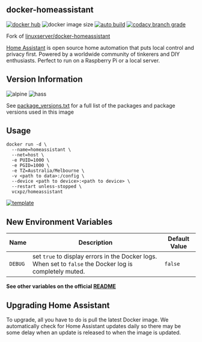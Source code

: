## docker-homeassistant

[![docker hub](https://img.shields.io/badge/docker_hub-link-blue?style=for-the-badge&logo=docker)](https://hub.docker.com/r/vcxpz/homeassistant) ![docker image size](https://img.shields.io/docker/image-size/vcxpz/homeassistant?style=for-the-badge&logo=docker) [![auto build](https://img.shields.io/badge/docker_builds-automated-blue?style=for-the-badge&logo=docker?color=d1aa67)](https://github.com/hydazz/docker-homeassistant/actions?query=workflow%3A"Auto+Builder+CI") [![codacy branch grade](https://img.shields.io/codacy/grade/e0be01bac4e84d9aa2f9f846c4ffc3a5/main?style=for-the-badge&logo=codacy)](https://app.codacy.com/gh/hydazz/docker-homeassistant)

Fork of [linuxserver/docker-homeassistant](https://github.com/linuxserver/docker-homeassistant/)

[Home Assistant](https://www.home-assistant.io/) is open source home automation that puts local control and privacy first. Powered by a worldwide community of tinkerers and DIY enthusiasts. Perfect to run on a Raspberry Pi or a local server.

## Version Information

![alpine](https://img.shields.io/badge/alpine-edge-0D597F?style=for-the-badge&logo=alpine-linux) ![hass](https://img.shields.io/badge/home_assistant-2021.1.5-41BDF5?style=for-the-badge&logo=home-assistant)

See [package_versions.txt](package_versions.txt) for a full list of the packages and package versions used in this image

## Usage

    docker run -d \
      --name=homeassistant \
      --net=host \
      -e PUID=1000 \
      -e PGID=1000 \
      -e TZ=Australia/Melbourne \
      -v <path to data>:/config \
      --device <path to device>:<path to device> \
      --restart unless-stopped \
      vcxpz/homeassistant

[![template](https://img.shields.io/badge/unraid_template-ff8c2f?style=for-the-badge&logo=docker?color=d1aa67)](https://github.com/hydazz/docker-templates/blob/main/hydaz/homeassistant.xml)

## New Environment Variables

| Name    | Description                                                                                              | Default Value |
| ------- | -------------------------------------------------------------------------------------------------------- | ------------- |
| `DEBUG` | set `true` to display errors in the Docker logs. When set to `false` the Docker log is completely muted. | `false`       |

**See other variables on the official [README](https://github.com/linuxserver/docker-homeassistant/)**

## Upgrading Home Assistant

To upgrade, all you have to do is pull the latest Docker image. We automatically check for Home Assistant updates daily so there may be some delay when an update is released to when the image is updated.
